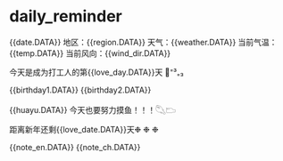 # daily_reminder

{{date.DATA}} 
地区：{{region.DATA}} 
天气：{{weather.DATA}} 
当前气温：{{temp.DATA}} 
当前风向：{{wind_dir.DATA}} 

今天是成为打工人的第{{love_day.DATA}}天 🦕⁼³₌₃

{{birthday1.DATA}} 
{{birthday2.DATA}}

{{huayu.DATA}}
今天也要努力摸鱼！！！𓆡𓂬

距离新年还剩{{love_date.DATA}}天❉ ❉ ❉ 

{{note_en.DATA}} 
{{note_ch.DATA}}